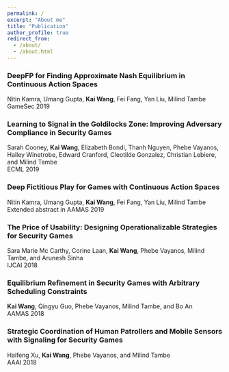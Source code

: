 ```yaml
---
permalink: /
excerpt: "About me"
title: "Publication"
author_profile: true
redirect_from: 
  - /about/
  - /about.html
---
```



### DeepFP for Finding Approximate Nash Equilibrium in Continuous Action Spaces <br>
Nitin Kamra, Umang Gupta, <strong>Kai Wang</strong>, Fei Fang, Yan Liu, Milind Tambe <br>
GameSec 2019

### Learning to Signal in the Goldilocks Zone: Improving Adversary Compliance in Security Games <br>
Sarah Cooney, <strong>Kai Wang</strong>, Elizabeth Bondi, Thanh Nguyen, Phebe Vayanos, Hailey Winetrobe, Edward Cranford, Cleotilde Gonzalez, Christian Lebiere, and Milind Tambe <br>
ECML 2019

### Deep Fictitious Play for Games with Continuous Action Spaces <br>
Nitin Kamra, Umang Gupta, <strong>Kai Wang</strong>, Fei Fang, Yan Liu, Milind Tambe <br>
Extended abstract in AAMAS 2019

### The Price of Usability: Designing Operationalizable Strategies for Security Games <br>
Sara Marie Mc Carthy, Corine Laan, <strong>Kai Wang</strong>, Phebe Vayanos, Milind Tambe, and Arunesh Sinha <br>
IJCAI 2018

### Equilibrium Refinement in Security Games with Arbitrary Scheduling Constraints <br>
<strong>Kai Wang</strong>, Qingyu Guo, Phebe Vayanos, Milind Tambe, and Bo An <br>
AAMAS 2018

### Strategic Coordination of Human Patrollers and Mobile Sensors with Signaling for Security Games <br>
Haifeng Xu, <strong>Kai Wang</strong>, Phebe Vayanos, and Milind Tambe <br>
AAAI 2018
